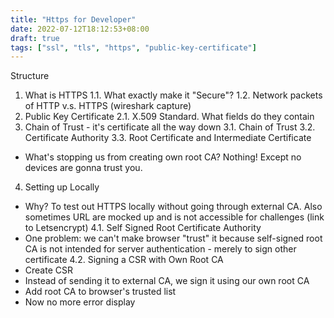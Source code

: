 ```yaml
---
title: "Https for Developer"
date: 2022-07-12T18:12:53+08:00
draft: true
tags: ["ssl", "tls", "https", "public-key-certificate"]
---
```


Structure
1. What is HTTPS
1.1. What exactly make it "Secure"?
1.2. Network packets of HTTP v.s. HTTPS (wireshark capture)
2. Public Key Certificate
2.1. X.509 Standard. What fields do they contain
3. Chain of Trust - it's certificate all the way down
3.1. Chain of Trust 
3.2. Certificate Authority
3.3. Root Certificate and Intermediate Certificate
- What's stopping us from creating own root CA? Nothing! Except no devices are gonna trust you.
4. Setting up Locally
- Why? To test out HTTPS locally without going through external CA. Also sometimes URL are mocked up and is not accessible for challenges (link to Letsencrypt)
4.1. Self Signed Root Certificate Authority
- One problem: we can't make browser "trust" it because self-signed root CA is not intended for server authentication - merely to sign other certificate
4.2. Signing a CSR with Own Root CA
- Create CSR
- Instead of sending it to external CA, we sign it using our own root CA
- Add root CA to browser's trusted list
- Now no more error display
